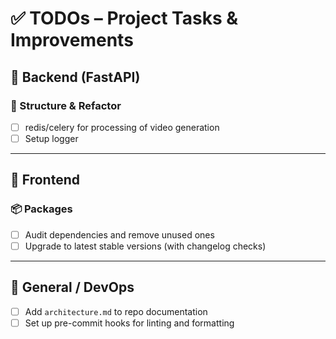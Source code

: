 # ✅ TODOs – Project Tasks & Improvements

## 🧩 Backend (FastAPI)

### 📌 Structure & Refactor
- [ ] redis/celery for processing of video generation
- [ ] Setup logger
---

## 🎨 Frontend 

### 📦 Packages
- [ ] Audit dependencies and remove unused ones
- [ ] Upgrade to latest stable versions (with changelog checks)
---

## 📁 General / DevOps
- [ ] Add `architecture.md` to repo documentation
- [ ] Set up pre-commit hooks for linting and formatting
